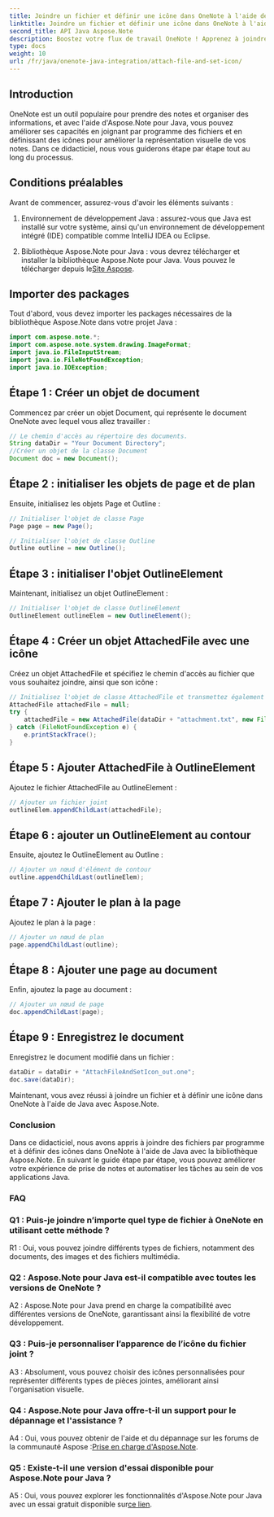 ```yaml
---
title: Joindre un fichier et définir une icône dans OneNote à l'aide de Java
linktitle: Joindre un fichier et définir une icône dans OneNote à l'aide de Java
second_title: API Java Aspose.Note
description: Boostez votre flux de travail OneNote ! Apprenez à joindre des fichiers et à personnaliser les icônes par programme en Java avec Aspose.Note. Étapes faciles et code inclus ! #OneNote #Java #Aspose
type: docs
weight: 10
url: /fr/java/onenote-java-integration/attach-file-and-set-icon/
---
```

## Introduction

OneNote est un outil populaire pour prendre des notes et organiser des informations, et avec l'aide d'Aspose.Note pour Java, vous pouvez améliorer ses capacités en joignant par programme des fichiers et en définissant des icônes pour améliorer la représentation visuelle de vos notes. Dans ce didacticiel, nous vous guiderons étape par étape tout au long du processus.

## Conditions préalables

Avant de commencer, assurez-vous d'avoir les éléments suivants :

1. Environnement de développement Java : assurez-vous que Java est installé sur votre système, ainsi qu'un environnement de développement intégré (IDE) compatible comme IntelliJ IDEA ou Eclipse.
   
2.  Bibliothèque Aspose.Note pour Java : vous devrez télécharger et installer la bibliothèque Aspose.Note pour Java. Vous pouvez le télécharger depuis le[Site Aspose](https://releases.aspose.com/note/java/).

## Importer des packages

Tout d'abord, vous devez importer les packages nécessaires de la bibliothèque Aspose.Note dans votre projet Java :

```java
import com.aspose.note.*;
import com.aspose.note.system.drawing.ImageFormat;
import java.io.FileInputStream;
import java.io.FileNotFoundException;
import java.io.IOException;
```

## Étape 1 : Créer un objet de document

Commencez par créer un objet Document, qui représente le document OneNote avec lequel vous allez travailler :

```java
// Le chemin d'accès au répertoire des documents.
String dataDir = "Your Document Directory";
//Créer un objet de la classe Document
Document doc = new Document();
```

## Étape 2 : initialiser les objets de page et de plan

Ensuite, initialisez les objets Page et Outline :

```java
// Initialiser l'objet de classe Page
Page page = new Page();

// Initialiser l'objet de classe Outline
Outline outline = new Outline();
```

## Étape 3 : initialiser l'objet OutlineElement

Maintenant, initialisez un objet OutlineElement :

```java
// Initialiser l'objet de classe OutlineElement
OutlineElement outlineElem = new OutlineElement();
```

## Étape 4 : Créer un objet AttachedFile avec une icône

Créez un objet AttachedFile et spécifiez le chemin d'accès au fichier que vous souhaitez joindre, ainsi que son icône :

```java
// Initialisez l'objet de classe AttachedFile et transmettez également son chemin d'icône
AttachedFile attachedFile = null;
try {
    attachedFile = new AttachedFile(dataDir + "attachment.txt", new FileInputStream(dataDir  + "icon.jpg"), ImageFormat.getJpeg());
} catch (FileNotFoundException e) {
    e.printStackTrace();
}
```

## Étape 5 : Ajouter AttachedFile à OutlineElement

Ajoutez le fichier AttachedFile au OutlineElement :

```java
// Ajouter un fichier joint
outlineElem.appendChildLast(attachedFile);
```

## Étape 6 : ajouter un OutlineElement au contour

Ensuite, ajoutez le OutlineElement au Outline :

```java
// Ajouter un nœud d'élément de contour
outline.appendChildLast(outlineElem);
```

## Étape 7 : Ajouter le plan à la page

Ajoutez le plan à la page :

```java
// Ajouter un nœud de plan
page.appendChildLast(outline);
```

## Étape 8 : Ajouter une page au document

Enfin, ajoutez la page au document :

```java
// Ajouter un nœud de page
doc.appendChildLast(page);
```

## Étape 9 : Enregistrez le document

Enregistrez le document modifié dans un fichier :

```java
dataDir = dataDir + "AttachFileAndSetIcon_out.one";
doc.save(dataDir);
```

Maintenant, vous avez réussi à joindre un fichier et à définir une icône dans OneNote à l'aide de Java avec Aspose.Note.

### Conclusion

Dans ce didacticiel, nous avons appris à joindre des fichiers par programme et à définir des icônes dans OneNote à l'aide de Java avec la bibliothèque Aspose.Note. En suivant le guide étape par étape, vous pouvez améliorer votre expérience de prise de notes et automatiser les tâches au sein de vos applications Java.

### FAQ

### Q1 : Puis-je joindre n’importe quel type de fichier à OneNote en utilisant cette méthode ?

R1 : Oui, vous pouvez joindre différents types de fichiers, notamment des documents, des images et des fichiers multimédia.

### Q2 : Aspose.Note pour Java est-il compatible avec toutes les versions de OneNote ?

A2 : Aspose.Note pour Java prend en charge la compatibilité avec différentes versions de OneNote, garantissant ainsi la flexibilité de votre développement.

### Q3 : Puis-je personnaliser l’apparence de l’icône du fichier joint ?

A3 : Absolument, vous pouvez choisir des icônes personnalisées pour représenter différents types de pièces jointes, améliorant ainsi l'organisation visuelle.

### Q4 : Aspose.Note pour Java offre-t-il un support pour le dépannage et l'assistance ?

 A4 : Oui, vous pouvez obtenir de l'aide et du dépannage sur les forums de la communauté Aspose :[Prise en charge d'Aspose.Note](https://forum.aspose.com/c/note/28).

### Q5 : Existe-t-il une version d'essai disponible pour Aspose.Note pour Java ?

A5 : Oui, vous pouvez explorer les fonctionnalités d'Aspose.Note pour Java avec un essai gratuit disponible sur[ce lien](https://releases.aspose.com/).
